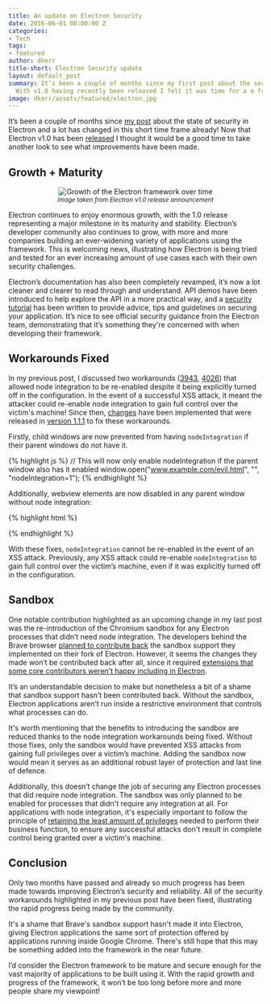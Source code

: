 ```yaml
---
title: An update on Electron Security
date: 2016-06-01 00:00:00 Z
categories:
- Tech
tags:
- featured
author: dkerr
title-short: Electron Security update
layout: default_post
summary: It’s been a couple of months since my first post about the security of Electron.
  With v1.0 having recently been released I felt it was time for a a fresh look
image: dkerr/assets/featured/electron.jpg
---
```


It’s been a couple of months since [my post](http://blog.scottlogic.com/2016/03/09/As-It-Stands-Electron-Security.html) about the state of security in Electron and a lot has changed in this short time frame already! Now that Electron v1.0 has been [released](http://electron.atom.io/blog/2016/05/11/electron-1-0) I thought it would be a good time to take another look to see what improvements have been made.

## Growth + Maturity

<p style="text-align: center">
	<img src='{{ site.baseurl }}/dkerr/assets/electron-growth.png' title="Electron Growth" alt="Growth of the Electron framework over time" />
	<br />
	<span style="font-style: italic; font-size: 12px">Image taken from Electron v1.0 release announcement</span>
</p>

Electron continues to enjoy enormous growth, with the 1.0 release representing a major milestone in its maturity and stability. Electron’s developer community also continues to grow, with more and more companies building an ever-widening variety of applications using the framework. This is welcoming news, illustrating how Electron is being tried and tested for an ever increasing amount of use cases each with their own security challenges.

Electron’s documentation has also been completely revamped, it’s now a lot cleaner and clearer to read through and understand. API demos have been introduced to help explore the API in a more practical way, and a [security tutorial](http://electron.atom.io/docs/tutorial/security/) has been written to provide advice, tips and guidelines on securing your application. It’s nice to see official security guidance from the Electron team, demonstrating that it’s something they're concerned with when developing their framework.

## Workarounds Fixed

In my previous post, I discussed two workarounds ([3943](https://github.com/electron/electron/issues/3943), [4026](https://github.com/electron/electron/issues/4026)) that allowed node integration to be re-enabled despite it being explicitly turned off in the configuration. In the event of a successful XSS attack, it meant the attacker could re-enable node integration to gain full control over the victim's machine! Since then, [changes](https://github.com/electron/electron/pull/4897) have been implemented that were released in [version 1.1.1](https://github.com/electron/electron/releases/tag/v1.1.1) to fix these workarounds.

Firstly, child windows are now prevented from having `nodeIntegration` if their parent windows do not have it.

{% highlight js %}
// This will now only enable nodeIntegration if the parent window also has it enabled
window.open("www.example.com/evil.html", "", "nodeIntegration=1");
{% endhighlight %}

Additionally, webview elements are now disabled in any parent window without node integration:

{% highlight html %}
<!-- webview elements are now disabled if the parent window doesn’t have node integration -->
<webview src="data:text/html,<script>var fs = require('fs')</script>" nodeintegration></webview>
{% endhighlight %}

With these fixes, `nodeIntegration` cannot be re-enabled in the event of an XSS attack. Previously, any XSS attack could re-enable `nodeIntegration` to gain full control over the victim’s machine, even if it was explicitly turned off in the configuration.

## Sandbox

One notable contribution highlighted as an upcoming change in my last post was the re-introduction of the Chromium sandbox for any Electron processes that didn’t need node integration. The developers behind the Brave browser [planned to contribute back](https://github.com/electron/electron/issues/3943#issuecomment-205559782) the sandbox support they implemented on their fork of Electron. However, it seems the changes they made won’t be contributed back after all, since it required [extensions that some core contributors weren’t happy including in Electron](https://github.com/electron/electron/issues/3943#issuecomment-218844210).

It’s an understandable decision to make but nonetheless a bit of a shame that sandbox support hasn’t been contributed back. Without the sandbox, Electron applications aren’t run inside a restrictive environment that controls what processes can do.

It's worth mentioning that the benefits to introducing the sandbox are reduced thanks to the node integration workarounds being fixed. Without those fixes, only the sandbox would have prevented XSS attacks from gaining full privileges over a victim’s machine. Adding the sandbox now would mean it serves as an additional robust layer of protection and last line of defence.

Additionally, this doesn’t change the job of securing any Electron processes that did require node integration. The sandbox was only planned to be enabled for processes that didn't require any integration at all. For applications with node integration, it's especially important to follow the principle of [retaining the least amount of privileges](https://www.owasp.org/index.php/Secure_Coding_Principles#Principle_of_Least_privilege) needed to perform their business function, to ensure any successful attacks don't result in complete control being granted over a victim's machine.

## Conclusion

Only two months have passed and already so much progress has been made towards improving Electron’s security and reliability. All of the security workarounds highlighted in my previous post have been fixed, illustrating the rapid progress being made by the community.

It's a shame that Brave's sandbox support hasn't made it into Electron, giving Electron applications the same sort of protection offered by applications running inside Google Chrome. There's still hope that this may be something added into the framework in the near future.

I’d consider the Electron framework to be mature and secure enough for the vast majority of applications to be built using it. With the rapid growth and progress of the framework, it won’t be too long before more and more people share my viewpoint!
